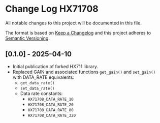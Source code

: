 # Change Log HX71708
All notable changes to this project will be documented in this file.

The format is based on [Keep a Changelog](http://keepachangelog.com/)
and this project adheres to [Semantic Versioning](http://semver.org/).

## [0.1.0] - 2025-04-10
- Initial publication of forked HX711 library.
- Replaced GAIN and associated functions `get_gain()` and `set_gain()` with DATA_RATE equivalents:
  - `get_data_rate()`
  - `set_data_rate()`
  - Data rate constants:
    - `HX71708_DATA_RATE_10`
    - `HX71708_DATA_RATE_20`
    - `HX71708_DATA_RATE_80`
    - `HX71708_DATA_RATE_320`